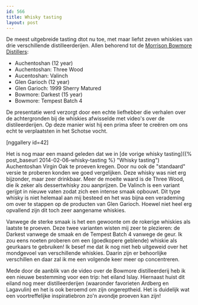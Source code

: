 ```yaml
---
id: 566
title: Whisky tasting
layout: post
---
```

De meest uitgebreide tasting dtot nu toe, met maar liefst zeven whiskies van drie verschillende distilleerderijen. Allen behorend tot de [Morrison Bowmore Distillers](http://www.morrisonbowmore.co.uk/):
<ul>
	<li>Auchentoshan (12 year)</li>
	<li>Auchentoshan: Three Wood</li>
	<li>Aucentoshan: Valinch</li>
	<li>Glen Garioch (12 year)</li>
	<li>Glen Garioch: 1999 Sherry Matured</li>
	<li>Bowmore: Darkest (15 year)</li>
	<li>Bowmore: Tempest Batch 4</li>
</ul>

De presentatie werd verzorgt door een echte liefhebber die verhalen over de achtergronden bij de whiskies afwisselde met video's over de distileerderijen. Op deze manier wist hij een prima sfeer te creëren om ons echt te verplaatsten in het Schotse vocht.

[nggallery id=42]

Het is nog maar een maand geleden dat we in [de vorige whisky tasting]({% post_baseurl 2014-02-06-whisky-tasting %} "Whisky tasting") Auchentoshan Virgin Oak te proeven kregen. Door nu ook de "standaard" versie te proberen konden we goed vergelijken. Deze whisky was niet erg bijzonder, maar zeer drinkbaar. Meer de moeite waard is de Three Wood, die ik zeker als dessertwhisky zou aanprijzen. De Valinch is een variant gerijpt in nieuwe vaten zodat zich een intense smaak opbouwt. Dit type whisky is niet helemaal aan mij besteed en het was bijna een verademing om over te stappen op de producten van Glen Garioch. Hoewel niet heel erg opvallend zijn dit toch zeer aangename whiskies.

Vanwege de sterke smaak is het een gewoonte om de rokerige whiskies als laatste te proeven. Deze twee varianten wisten mij zeer te plezieren: de Darkest vanwege de smaak en de Tempest Batch 4 vanwege de geur. Ik zou eens noeten proberen om een (goedkopere geblende) whiskie als geurkaars te gebruiken! Ik besef me dat ik nog niet heb uitgeweid over het mondgevoel van verschillende whiskies. Daarin zijn er behoorlijke verschillen en daar zal ik me een volgende keer meer op concentreren.

Mede door de aanblik van de video over de Bowmore distilleerderij heb ik een nieuwe bestemming voor een trip: het eiland Islay. Hiernaast huist dit eiland nog meer distilleerderijen (waaronder favorieten Ardberg en Lagavulin) en het is ook beroemd om zijn ongereptheid. Het is duidelijk wat een voortreffelijke inspiratiebron zo'n avondje proeven kan zijn!